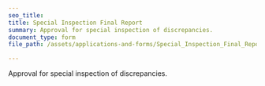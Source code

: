 ```yaml
---
seo_title: 
title: Special Inspection Final Report
summary: Approval for special inspection of discrepancies.
document_type: form
file_path: /assets/applications-and-forms/Special_Inspection_Final_Report.pdf

---
```

Approval for special inspection of discrepancies.
